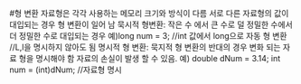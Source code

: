 #형 변환
자료형은 각각 사용하는 메모리 크기와 방식이 다름
서로 다른 자료형의 값이 대입되는 경우 형 변환이 일어 남
묵시적 형변환: 작은 수 에서 큰 수로 
덜 정밀한 수에서 더 정밀한 수로 대입되는 경우
예)long num = 3; //int 값에서 long으로 자동 형 변환
//L,l을 명시하지 않아도 됨
명시적 형 변환: 묵지적 형 변환의 반대의 경우 
변화 되는 자료 형을 명시해야 함 자료의 손실이 발생 할 수 있음.
예) double dNum = 3.14;
int num = (int)dNum; //자료형 명시